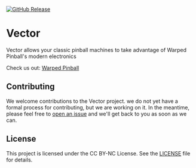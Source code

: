 [![GitHub Release](https://img.shields.io/github/v/release/warped-pinball/vector)](https://github.com/warped-pinball/vector/releases)


# Vector

Vector allows your classic pinball machines to take advantage of Warped Pinball's modern electronics

Check us out: [Warped Pinball](https://warpedpinball.com)

## Contributing

We welcome contributions to the Vector project. we do not yet have a formal process for contributing, but we are working on it. In the meantime, please feel free to [open an issue](https://github.com/warped-pinball/vector/issues/new/choose) and we'll get back to you as soon as we can.


## License

This project is licensed under the CC BY-NC License. See the [LICENSE](LICENSE) file for details.
